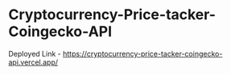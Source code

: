 # Cryptocurrency-Price-tacker-Coingecko-API

Deployed Link - https://cryptocurrency-price-tacker-coingecko-api.vercel.app/
